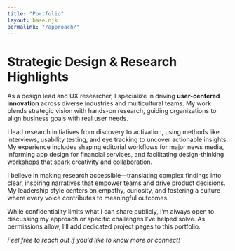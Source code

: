 ```yaml
---
title: "Portfolio"
layout: base.njk
permalink: "/approach/"
---
```


# Strategic Design & Research Highlights

As a design lead and UX researcher, I specialize in driving **user-centered innovation** across diverse industries and multicultural teams. My work blends strategic vision with hands-on research, guiding organizations to align business goals with real user needs.

I lead research initiatives from discovery to activation, using methods like interviews, usability testing, and eye tracking to uncover actionable insights. My experience includes shaping editorial workflows for major news media, informing app design for financial services, and facilitating design-thinking workshops that spark creativity and collaboration.

I believe in making research accessible—translating complex findings into clear, inspiring narratives that empower teams and drive product decisions. My leadership style centers on empathy, curiosity, and fostering a culture where every voice contributes to meaningful outcomes.

While confidentiality limits what I can share publicly, I’m always open to discussing my approach or specific challenges I’ve helped solve. As permissions allow, I’ll add dedicated project pages to this portfolio.

*Feel free to reach out if you’d like to know more or connect!*

<!--

## My projects


{% for item in collections.portfolio | reverse %}
  {% set item = item %}{% include "card.njk" %}
{% endfor %}

1. **Case Studies (2–3 recommended)**
   - *Stellantis Project (Publicis Sapient)*  
     - Overview, your role, research approach, key insights, impact on product decisions.
   - *Collaborative Publication System (Corriere della Sera)*  
     - Problem, process, outcomes, influence on editorial workflows.
   - *Crédit Agricole Consumer App*  
     - Research methods (e.g., eye tracking), actionable insights, results.

2. **Workshop Facilitation**
   - Examples of design-thinking sessions and workshops led, including outcomes and team impact.

3. **Research Activation**
   - How you’ve translated complex insights into presentations and inspired product teams.

4. **Leadership & Collaboration**
   - Stories/examples of motivating teams, fostering collaboration, and driving customer-centricity.

5. **Contact & Links**
   - Email, LinkedIn, Medium articles, relevant online profiles.
 - -->
